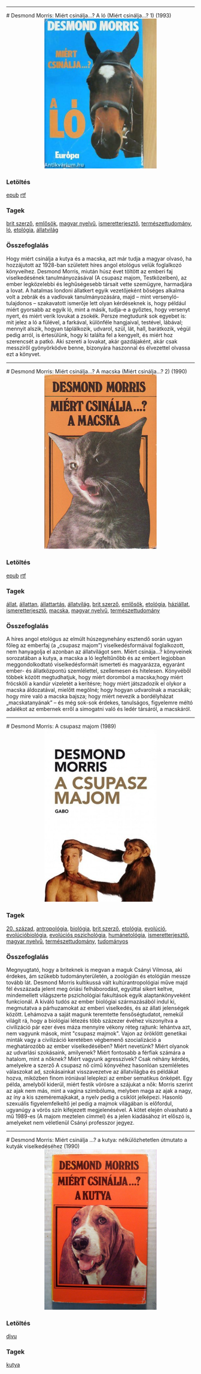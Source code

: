 <hr/>
# <a name="id_416">Desmond Morris: Miért csinálja…? A ló (Miért csinálja...? 1) (1993)</a>
<center><img src="https://github.com/BercziSandor/calibre_lib/raw/main/main/Desmond%20Morris/Miert%20csinalja_._%20A%20lo%20%28416%29/cover.jpg" alt="cover" width="300"/></center>

### Letöltés
[epub](https://github.com/BercziSandor/calibre_lib/raw/main/main/Desmond%20Morris/Miert%20csinalja_._%20A%20lo%20%28416%29/Miert%20csinalja_._%20A%20lo%20-%20Desmond%20Morris.epub) 
 [rtf](https://github.com/BercziSandor/calibre_lib/raw/main/main/Desmond%20Morris/Miert%20csinalja_._%20A%20lo%20%28416%29/Miert%20csinalja_._%20A%20lo%20-%20Desmond%20Morris.rtf)

### Tagek
[brit szerző](https://github.com/berczisandor/calibre_lib/blob/main/main/_tags/brit%20szerz%c5%91.md), [emlősök](https://github.com/berczisandor/calibre_lib/blob/main/main/_tags/eml%c5%91s%c3%b6k.md), [magyar nyelvű](https://github.com/berczisandor/calibre_lib/blob/main/main/_tags/magyar%20nyelv%c5%b1.md), [ismeretterjesztő](https://github.com/berczisandor/calibre_lib/blob/main/main/_tags/ismeretterjeszt%c5%91.md), [természettudomány](https://github.com/berczisandor/calibre_lib/blob/main/main/_tags/term%c3%a9szettudom%c3%a1ny.md), [ló](https://github.com/berczisandor/calibre_lib/blob/main/main/_tags/l%c3%b3.md), [etológia](https://github.com/berczisandor/calibre_lib/blob/main/main/_tags/etol%c3%b3gia.md), [állatvilág](https://github.com/berczisandor/calibre_lib/blob/main/main/_tags/%c3%a1llatvil%c3%a1g.md)

### Összefoglalás
<div>
<p>Hogy ​miért csinálja a kutya és a macska, azt már tudja a magyar olvasó, ha hozzájutott az 1928-ban született híres angol etológus velük foglalkozó könyveihez. Desmond Morris, miután húsz évet töltött az emberi faj viselkedésének tanulmányozásával (A csupasz majom, Testközelben), az ember legközelebbi és leghűségesebb társait vette szemügyre, harmadjára a lovat. A hatalmas londoni állatkert egyik vezetőjeként bőséges alkalma volt a zebrák és a vadlovak tanulmányozására, majd – mint versenyló-tulajdonos – szakavatott ismerője lett olyan kérdéseknek is, hogy például miért gyorsabb az egyik ló, mint a másik, tudja-e a győztes, hogy versenyt nyert, és miért verik lovukat a zsokék. Persze megtudunk sok egyebet is: mit jelez a ló a fülével, a farkával, különféle hangjaival, testével, lábával; mennyit alszik, hogyan táplálkozik, udvarol, szül, lát, hall, barátkozik, végül pedig arról, is értesülünk, hogy ki találta fel a kengyelt, és miért hoz szerencsét a patkó. Aki szereti a lovakat, akár gazdájaként, akár csak messziről gyönyörködve benne, bizonyára haszonnal és élvezettel olvassa ezt a könyvet.</p></div>


<hr/>
# <a name="id_415">Desmond Morris: Miért csinálja…? A macska (Miért csinálja...? 2) (1990)</a>
<center><img src="https://github.com/BercziSandor/calibre_lib/raw/main/main/Desmond%20Morris/Miert%20csinalja_._%20A%20macska%20%28415%29/cover.jpg" alt="cover" width="300"/></center>

### Letöltés
[epub](https://github.com/BercziSandor/calibre_lib/raw/main/main/Desmond%20Morris/Miert%20csinalja_._%20A%20macska%20%28415%29/Miert%20csinalja_._%20A%20macska%20-%20Desmond%20Morris.epub) 
 [rtf](https://github.com/BercziSandor/calibre_lib/raw/main/main/Desmond%20Morris/Miert%20csinalja_._%20A%20macska%20%28415%29/Miert%20csinalja_._%20A%20macska%20-%20Desmond%20Morris.rtf)

### Tagek
[állat](https://github.com/berczisandor/calibre_lib/blob/main/main/_tags/%c3%a1llat.md), [állattan](https://github.com/berczisandor/calibre_lib/blob/main/main/_tags/%c3%a1llattan.md), [állattartás](https://github.com/berczisandor/calibre_lib/blob/main/main/_tags/%c3%a1llattart%c3%a1s.md), [állatvilág](https://github.com/berczisandor/calibre_lib/blob/main/main/_tags/%c3%a1llatvil%c3%a1g.md), [brit szerző](https://github.com/berczisandor/calibre_lib/blob/main/main/_tags/brit%20szerz%c5%91.md), [emlősök](https://github.com/berczisandor/calibre_lib/blob/main/main/_tags/eml%c5%91s%c3%b6k.md), [etológia](https://github.com/berczisandor/calibre_lib/blob/main/main/_tags/etol%c3%b3gia.md), [háziállat](https://github.com/berczisandor/calibre_lib/blob/main/main/_tags/h%c3%a1zi%c3%a1llat.md), [ismeretterjesztő](https://github.com/berczisandor/calibre_lib/blob/main/main/_tags/ismeretterjeszt%c5%91.md), [macska](https://github.com/berczisandor/calibre_lib/blob/main/main/_tags/macska.md), [magyar nyelvű](https://github.com/berczisandor/calibre_lib/blob/main/main/_tags/magyar%20nyelv%c5%b1.md), [természettudomány](https://github.com/berczisandor/calibre_lib/blob/main/main/_tags/term%c3%a9szettudom%c3%a1ny.md)

### Összefoglalás
<div>
<p>A híres angol etológus az elmúlt húszegynehány esztendő során ugyan főleg az emberfaj (a „csupasz majom”) viselkedésformáival foglalkozott, nem hanyagolja el azonban az állatvilágot sem. Miért csinája…? könyveinek sorozatában a kutya, a macska a ló legfeltűnőbb és az embert legjobban meggondolkodtató viselkedésformáit ismerteti és magyarázza, egyaránt ember- és állatközpontú szemlélettel, szellemesen és hitelesen. Könyvéből többek között megtudhatjuk, hogy miért dorombol a macska;hogy miért fröcsköli a kandúr vizeletét a kerítésre; hogy miért játszadozik el olykor a macska áldozatával, mielőtt megölné; hogy hogyan udvarolnak a macskák; hogy mire való a macska bajsza; hogy miért nevezik a bordélyházat „macskatanyának” – és még sok-sok érdekes, tanulságos, figyelemre méltó adalékot az embernek erről a simogatni való és ledér társáról, a macskáról.</p></div>


<hr/>
# <a name="id_536">Desmond Morris: A csupasz majom (1989)</a>
<center><img src="https://github.com/BercziSandor/calibre_lib/raw/main/main/Desmond%20Morris/A%20csupasz%20majom%20%28536%29/cover.jpg" alt="cover" width="300"/></center>

### Tagek
[20. század](https://github.com/berczisandor/calibre_lib/blob/main/main/_tags/20.%20sz%c3%a1zad.md), [antropológia](https://github.com/berczisandor/calibre_lib/blob/main/main/_tags/antropol%c3%b3gia.md), [biológia](https://github.com/berczisandor/calibre_lib/blob/main/main/_tags/biol%c3%b3gia.md), [brit szerző](https://github.com/berczisandor/calibre_lib/blob/main/main/_tags/brit%20szerz%c5%91.md), [etológia](https://github.com/berczisandor/calibre_lib/blob/main/main/_tags/etol%c3%b3gia.md), [evolúció](https://github.com/berczisandor/calibre_lib/blob/main/main/_tags/evol%c3%baci%c3%b3.md), [evolúcióbiológia](https://github.com/berczisandor/calibre_lib/blob/main/main/_tags/evol%c3%baci%c3%b3biol%c3%b3gia.md), [evolúciós pszichológia](https://github.com/berczisandor/calibre_lib/blob/main/main/_tags/evol%c3%baci%c3%b3s%20pszichol%c3%b3gia.md), [humánetológia](https://github.com/berczisandor/calibre_lib/blob/main/main/_tags/hum%c3%a1netol%c3%b3gia.md), [ismeretterjesztő](https://github.com/berczisandor/calibre_lib/blob/main/main/_tags/ismeretterjeszt%c5%91.md), [magyar nyelvű](https://github.com/berczisandor/calibre_lib/blob/main/main/_tags/magyar%20nyelv%c5%b1.md), [természettudomány](https://github.com/berczisandor/calibre_lib/blob/main/main/_tags/term%c3%a9szettudom%c3%a1ny.md), [tudományos](https://github.com/berczisandor/calibre_lib/blob/main/main/_tags/tudom%c3%a1nyos.md)

### Összefoglalás
<div>
<p>Megnyugtató, hogy a briteknek is megvan a maguk Csányi Vilmosa, aki érdekes, ám szűkebb tudományterületén, a zoológián és etológián messze tovább lát. Desmond Morris kultikussá vált kultúrantropológiai műve majd fél évszázada jelent meg óriási felháborodást, egyúttal sikert keltve, mindemellett világszerte pszichológiai fakultások egyik alaptankönyveként funkcionál. A kiváló tudós az ember biológiai származásából indul ki, megmutatva a párhuzamokat az emberi viselkedés, és az állati jelenségek között. Lehámozva a saját magunk teremtette fensőségtudatot, remekül világít rá, hogy a biológiai létezés több százezer évéhez viszonyítva a civilizáció pár ezer éves máza mennyire vékony réteg rajtunk: lehántva azt, nem vagyunk mások, mint "csupasz majmok". Vajon az öröklött genetikai minták vagy a civilizáció keretében végbemenő szocializáció a meghatározóbb az ember viselkedésében? Miért nevetünk? Miért olyanok az udvarlási szokásaink, amilyenek? Miért fontosabb a férfiak számára a hatalom, mint a nőknek? Miért vagyunk agresszívek? Csak néhány kérdés, amelyekre a szerző A csupasz nő című könyvéhez hasonlóan szemléletes válaszokat ad, szokásainkat visszavezetve az állatvilágba és példákat hozva, miközben finom iróniával leleplezi az ember sematikus önképét. Egy példa, amelyből kiderül, miért festik vörösre a szájukat a nők: Morris szerint az ajak nem más, mint a vagina szimbóluma, melyben maga az ajak a nagy, az íny a kis szeméremajkakat, a nyelv pedig a csiklót jelképezi. Hasonló szexuális figyelemfelkeltő jel pedig a majmok világában is előfordul, ugyanúgy a vörös szín kifejezett megjelenésével. A kötet elején olvasható a mű 1989-es (A majom meztelen címmel) és a jelen kiadásához írt előszó is, amelyeket nem véletlenül Csányi professzor jegyez.</p></div>


<hr/>
# <a name="id_1722">Desmond Morris: Miért csinálja ...? a kutya: nélkülözhetetlen útmutato a kutyák viselkedéséhez (1990)</a>
<center><img src="https://github.com/BercziSandor/calibre_lib/raw/main/main/Desmond%20Morris/Miert%20csinalja%20_._%20a%20kutya_%20nelkulo%20%281722%29/cover.jpg" alt="cover" width="300"/></center>

### Letöltés
[djvu](https://github.com/BercziSandor/calibre_lib/raw/main/main/Desmond%20Morris/Miert%20csinalja%20_._%20a%20kutya_%20nelkulo%20%281722%29/Miert%20csinalja%20_._%20a%20kutya_%20nel%20-%20Desmond%20Morris.djvu)

### Tagek
[kutya](https://github.com/berczisandor/calibre_lib/blob/main/main/_tags/kutya.md)

